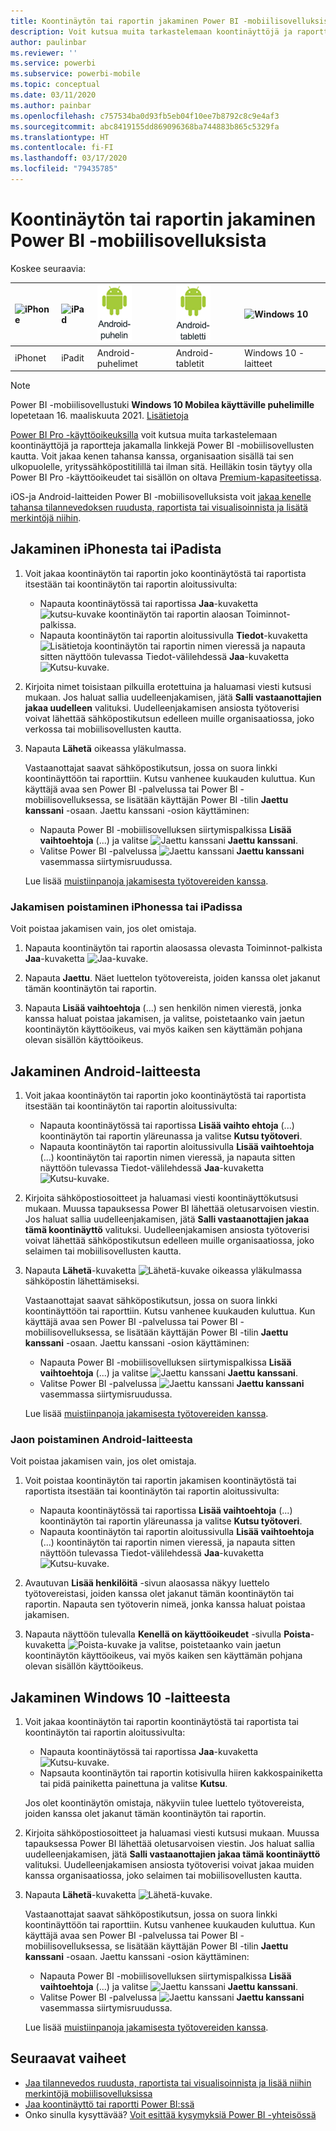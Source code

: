 ```yaml
---
title: Koontinäytön tai raportin jakaminen Power BI -mobiilisovelluksista
description: Voit kutsua muita tarkastelemaan koontinäyttöjä ja raportteja jakamalla linkkejä Power BI -mobiilisovellusten kautta. Toimintaohjeet.
author: paulinbar
ms.reviewer: ''
ms.service: powerbi
ms.subservice: powerbi-mobile
ms.topic: conceptual
ms.date: 03/11/2020
ms.author: painbar
ms.openlocfilehash: c757534ba0d93fb5eb04f10ee7b8792c8c9e4af3
ms.sourcegitcommit: abc8419155dd869096368ba744883b865c5329fa
ms.translationtype: HT
ms.contentlocale: fi-FI
ms.lasthandoff: 03/17/2020
ms.locfileid: "79435785"
---
```

# <a name="share-a-dashboard-or-report-from-the-power-bi-mobile-apps"></a>Koontinäytön tai raportin jakaminen Power BI -mobiilisovelluksista
Koskee seuraavia:

| ![iPhone](./media/mobile-share-dashboard-from-the-mobile-apps/iphone-logo-50-px.png) | ![iPad](./media/mobile-share-dashboard-from-the-mobile-apps/ipad-logo-50-px.png) | ![Android-puhelin](./media/mobile-share-dashboard-from-the-mobile-apps/android-phone-logo-50-px.png) | ![Android-tabletti](./media/mobile-share-dashboard-from-the-mobile-apps/android-tablet-logo-50-px.png) | ![Windows 10](./media/mobile-share-dashboard-from-the-mobile-apps/win-10-logo-50-px.png) |
|:--- |:--- |:--- |:--- |:--- |
| iPhonet |iPadit |Android-puhelimet |Android-tabletit |Windows 10 -laitteet |

>[!NOTE]
>Power BI -mobiilisovellustuki **Windows 10 Mobilea käyttäville puhelimille** lopetetaan 16. maaliskuuta 2021. [Lisätietoja](https://go.microsoft.com/fwlink/?linkid=2121400)

[Power BI Pro -käyttöoikeuksilla](../../service-features-license-type.md) voit kutsua muita tarkastelemaan koontinäyttöjä ja raportteja jakamalla linkkejä Power BI -mobiilisovellusten kautta. Voit jakaa kenen tahansa kanssa, organisaation sisällä tai sen ulkopuolelle, yrityssähköpostitilillä tai ilman sitä. Heilläkin tosin täytyy olla Power BI Pro -käyttöoikeudet tai sisällön on oltava [Premium-kapasiteetissa](../../service-premium-what-is.md).

iOS-ja Android-laitteiden Power BI -mobiilisovelluksista voit [jakaa kenelle tahansa tilannevedoksen ruudusta, raportista tai visualisoinnista ja lisätä merkintöjä niihin](mobile-annotate-and-share-a-tile-from-the-mobile-apps.md). 

## <a name="share-from-your-iphone-or-ipad"></a>Jakaminen iPhonesta tai iPadista

1. Voit jakaa koontinäytön tai raportin joko koontinäytöstä tai raportista itsestään tai koontinäytön tai raportin aloitussivulta:
    *  Napauta koontinäytössä tai raportissa **Jaa**-kuvaketta ![kutsu-kuvake](././media/mobile-share-dashboard-from-the-mobile-apps/power-bi-android-invite-icon-ss.png) koontinäytön tai raportin alaosan Toiminnot-palkissa.
    *  Napauta koontinäytön tai raportin aloitussivulla **Tiedot**-kuvaketta ![Lisätietoja](./media/mobile-share-dashboard-from-the-mobile-apps/power-bi-more-info-icon.png) koontinäytön tai raportin nimen vieressä ja napauta sitten näyttöön tulevassa Tiedot-välilehdessä **Jaa**-kuvaketta ![Kutsu-kuvake](./media/mobile-share-dashboard-from-the-mobile-apps/power-bi-android-invite-icon-ss.png).
2. Kirjoita nimet toisistaan pilkuilla erotettuina ja haluamasi viesti kutsusi mukaan. Jos haluat sallia uudelleenjakamisen, jätä **Salli vastaanottajien jakaa uudelleen** valituksi. Uudelleenjakamisen ansiosta työtoverisi voivat lähettää sähköpostikutsun edelleen muille organisaatiossa, joko verkossa tai mobiilisovellusten kautta.
3. Napauta **Lähetä** oikeassa yläkulmassa.
   
   Vastaanottajat saavat sähköpostikutsun, jossa on suora linkki koontinäyttöön tai raporttiin. Kutsu vanhenee kuukauden kuluttua. Kun käyttäjä avaa sen Power BI -palvelussa tai Power BI -mobiilisovelluksessa, se lisätään käyttäjän Power BI -tilin **Jaettu kanssani** -osaan. Jaettu kanssani -osion käyttäminen:
   
   * Napauta Power BI -mobiilisovelluksen siirtymispalkissa **Lisää vaihtoehtoja** (...) ja valitse ![Jaettu kanssani](./././media/mobile-share-dashboard-from-the-mobile-apps/power-bi-shared-with-me-icon.png) **Jaettu kanssani**.
   * Valitse Power BI -palvelussa ![Jaettu kanssani](./././media/mobile-share-dashboard-from-the-mobile-apps/power-bi-shared-with-me-icon.png) **Jaettu kanssani** vasemmassa siirtymisruudussa.
   
   Lue lisää [muistiinpanoja jakamisesta työtovereiden kanssa](../../service-share-dashboards.md).

### <a name="unshare-from-your-iphone-or-ipad"></a>Jakamisen poistaminen iPhonessa tai iPadissa
Voit poistaa jakamisen vain, jos olet omistaja.

1. Napauta koontinäytön tai raportin alaosassa olevasta Toiminnot-palkista **Jaa**-kuvaketta ![Jaa-kuvake](././media/mobile-share-dashboard-from-the-mobile-apps/power-bi-android-invite-icon-ss.png).
2. Napauta **Jaettu**. Näet luettelon työtovereista, joiden kanssa olet jakanut tämän koontinäytön tai raportin.

3. Napauta **Lisää vaihtoehtoja** (...) sen henkilön nimen vierestä, jonka kanssa haluat poistaa jakamisen, ja valitse, poistetaanko vain jaetun koontinäytön käyttöoikeus, vai myös kaiken sen käyttämän pohjana olevan sisällön käyttöoikeus.



## <a name="share-from-your-android-device"></a>Jakaminen Android-laitteesta
1. Voit jakaa koontinäytön tai raportin joko koontinäytöstä tai raportista itsestään tai koontinäytön tai raportin aloitussivulta:
    *  Napauta koontinäytössä tai raportissa **Lisää vaihto ehtoja** (...) koontinäytön tai raportin yläreunassa ja valitse **Kutsu työtoveri**.
    *  Napauta koontinäytön tai raportin aloitussivulla **Lisää vaihtoehtoja** (...) koontinäytön tai raportin nimen vieressä, ja napauta sitten näyttöön tulevassa Tiedot-välilehdessä **Jaa**-kuvaketta ![Kutsu-kuvake](./media/mobile-share-dashboard-from-the-mobile-apps/power-bi-android-invite-icon-ss.png).
 
2. Kirjoita sähköpostiosoitteet ja haluamasi viesti koontinäyttökutsusi mukaan. Muussa tapauksessa Power BI lähettää oletusarvoisen viestin. Jos haluat sallia uudelleenjakamisen, jätä **Salli vastaanottajien jakaa tämä koontinäyttö** valituksi. Uudelleenjakamisen ansiosta työtoverisi voivat lähettää sähköpostikutsun edelleen muille organisaatiossa, joko selaimen tai mobiilisovellusten kautta.
   
3. Napauta **Lähetä**-kuvaketta ![Lähetä-kuvake](./media/mobile-share-dashboard-from-the-mobile-apps/power-bi-android-send-icon.png) oikeassa yläkulmassa sähköpostin lähettämiseksi.
   
    Vastaanottajat saavat sähköpostikutsun, jossa on suora linkki koontinäyttöön tai raporttiin. Kutsu vanhenee kuukauden kuluttua. Kun käyttäjä avaa sen Power BI -palvelussa tai Power BI -mobiilisovelluksessa, se lisätään käyttäjän Power BI -tilin **Jaettu kanssani** -osaan. Jaettu kanssani -osion käyttäminen:
   * Napauta Power BI -mobiilisovelluksen siirtymispalkissa **Lisää vaihtoehtoja** (...) ja valitse ![Jaettu kanssani](./././media/mobile-share-dashboard-from-the-mobile-apps/power-bi-shared-with-me-icon.png) **Jaettu kanssani**.
   * Valitse Power BI -palvelussa ![Jaettu kanssani](./././media/mobile-share-dashboard-from-the-mobile-apps/power-bi-shared-with-me-icon.png) **Jaettu kanssani** vasemmassa siirtymisruudussa.
   
   Lue lisää [muistiinpanoja jakamisesta työtovereiden kanssa](../../service-share-dashboards.md).


### <a name="unshare-from-your-android-device"></a>Jaon poistaminen Android-laitteesta
Voit poistaa jakamisen vain, jos olet omistaja.

1. Voit poistaa koontinäytön tai raportin jakamisen koontinäytöstä tai raportista itsestään tai koontinäytön tai raportin aloitussivulta:
    *  Napauta koontinäytössä tai raportissa **Lisää vaihtoehtoja** (...) koontinäytön tai raportin yläreunassa ja valitse **Kutsu työtoveri**.
    *  Napauta koontinäytön tai raportin aloitussivulla **Lisää vaihtoehtoja** (...) koontinäytön tai raportin nimen vieressä, ja napauta sitten näyttöön tulevassa Tiedot-välilehdessä **Jaa**-kuvaketta ![Kutsu-kuvake](./media/mobile-share-dashboard-from-the-mobile-apps/power-bi-android-invite-icon-ss.png).

2. Avautuvan **Lisää henkilöitä** -sivun alaosassa näkyy luettelo työtovereistasi, joiden kanssa olet jakanut tämän koontinäytön tai raportin. Napauta sen työtoverin nimeä, jonka kanssa haluat poistaa jakamisen.
3. Napauta näyttöön tulevalla **Kenellä on käyttöoikeudet** -sivulla **Poista**-kuvaketta ![Poista-kuvake](./media/mobile-share-dashboard-from-the-mobile-apps/power-bi-android-remove-icon.png) ja valitse, poistetaanko vain jaetun koontinäytön käyttöoikeus, vai myös kaiken sen käyttämän pohjana olevan sisällön käyttöoikeus.

## <a name="share-from-your-windows-10-device"></a>Jakaminen Windows 10 -laitteesta

1. Voit jakaa koontinäytön tai raportin koontinäytöstä tai raportista tai koontinäytön tai raportin aloitussivulta:
    * Napauta koontinäytössä tai raportissa **Jaa**-kuvaketta ![Kutsu-kuvake](./media/mobile-share-dashboard-from-the-mobile-apps/power-bi-android-invite-icon-ss.png).
    * Napsauta koontinäytön tai raportin kotisivulla hiiren kakkospainiketta tai pidä painiketta painettuna ja valitse **Kutsu**.
   
   Jos olet koontinäytön omistaja, näkyviin tulee luettelo työtovereista, joiden kanssa olet jakanut tämän koontinäytön tai raportin.

2. Kirjoita sähköpostiosoitteet ja haluamasi viesti kutsusi mukaan. Muussa tapauksessa Power BI lähettää oletusarvoisen viestin. Jos haluat sallia uudelleenjakamisen, jätä **Salli vastaanottajien jakaa tämä koontinäyttö** valituksi. Uudelleenjakamisen ansiosta työtoverisi voivat jakaa muiden kanssa organisaatiossa, joko selaimen tai mobiilisovellusten kautta.
   
3. Napauta **Lähetä**-kuvaketta ![Lähetä-kuvake](./media/mobile-share-dashboard-from-the-mobile-apps/pbi_win10ph_sendicon.png).
   
    Vastaanottajat saavat sähköpostikutsun, jossa on suora linkki koontinäyttöön tai raporttiin. Kutsu vanhenee kuukauden kuluttua. Kun käyttäjä avaa sen Power BI -palvelussa tai Power BI -mobiilisovelluksessa, se lisätään käyttäjän Power BI -tilin **Jaettu kanssani** -osaan. Jaettu kanssani -osion käyttäminen:
   
   * Napauta Power BI -mobiilisovelluksen siirtymispalkissa **Lisää vaihtoehtoja** (...) ja valitse ![Jaettu kanssani](./././media/mobile-share-dashboard-from-the-mobile-apps/power-bi-shared-with-me-icon.png) **Jaettu kanssani**.
   * Valitse Power BI -palvelussa ![Jaettu kanssani](./././media/mobile-share-dashboard-from-the-mobile-apps/power-bi-shared-with-me-icon.png) **Jaettu kanssani** vasemmassa siirtymisruudussa.
   
   Lue lisää [muistiinpanoja jakamisesta työtovereiden kanssa](../../service-share-dashboards.md).

## <a name="next-steps"></a>Seuraavat vaiheet
* [Jaa tilannevedos ruudusta, raportista tai visualisoinnista ja lisää niihin merkintöjä mobiilisovelluksissa](mobile-annotate-and-share-a-tile-from-the-mobile-apps.md)
* [Jaa koontinäyttö tai raportti Power BI:ssä](../../service-share-dashboards.md)
* Onko sinulla kysyttävää? [Voit esittää kysymyksiä Power BI -yhteisössä](https://community.powerbi.com/)

